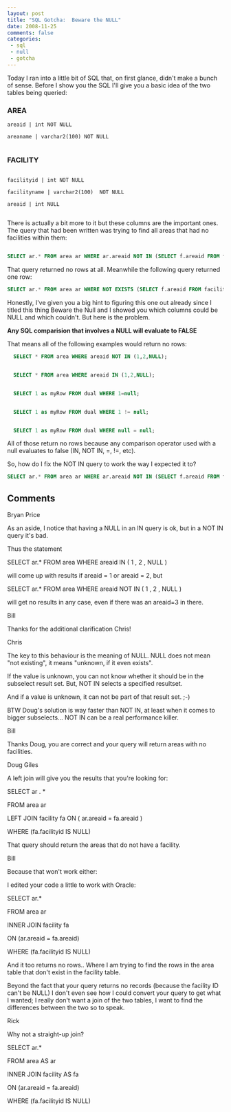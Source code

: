 ```yaml
---
layout: post
title: "SQL Gotcha:  Beware the NULL"
date: 2008-11-25
comments: false
categories:
 - sql
 - null
 - gotcha
---
```

Today I ran into a little bit of SQL that, on first glance, didn't make a
bunch of sense. Before I show you the SQL I'll give you a basic idea of the
two tables being queried:



### AREA





```
areaid | int NOT NULL

areaname | varchar2(100) NOT NULL


```











### FACILITY





```

facilityid | int NOT NULL

facilityname | varchar2(100)  NOT NULL

areaid | int NULL


```








There is actually a bit more to it but these columns are the important ones.  The query that had been written was trying to find all areas that had no facilities within them:




```sql

SELECT ar.* FROM area ar WHERE ar.areaid NOT IN (SELECT f.areaid FROM facility f)


```




That query returned no rows at all.  Meanwhile the following query returned one row:





```sql
SELECT ar.* FROM area ar WHERE NOT EXISTS (SELECT f.areaid FROM facility f.areaid = ar.areaid)


```




Honestly, I've given you a big hint to figuring this one out already since I titled this thing Beware the Null and I showed you which columns could be NULL and which couldn't.  But here is the problem.


**Any SQL comparision that involves a NULL will evaluate to FALSE**


That means all of the following examples would return no rows:




```sql
  SELECT * FROM area WHERE areaid NOT IN (1,2,NULL);


  SELECT * FROM area WHERE areaid IN (1,2,NULL);


  SELECT 1 as myRow FROM dual WHERE 1=null;


  SELECT 1 as myRow FROM dual WHERE 1 != null;


  SELECT 1 as myRow FROM dual WHERE null = null;


```




All of those return no rows because any comparison operator used with a null evaluates to false (IN, NOT IN, =, !=, etc).


So, how do I fix the NOT IN query to work the way I expected it to?





```sql
SELECT ar.* FROM area ar WHERE ar.areaid NOT IN (SELECT f.areaid FROM facility f WHERE f.areaid IS NOT NULL)


```







## Comments











Bryan Price






As an aside, I notice that having a NULL in an IN query is ok, but in a NOT IN query it's bad.


Thus the statement


SELECT ar.* FROM area WHERE areaid IN ( 1 , 2 , NULL )


will come up with results if areaid = 1 or areaid = 2, but


SELECT ar.* FROM area WHERE areaid NOT IN ( 1 , 2 , NULL )


will get no results in any case, even if there was an areaid=3 in there.











Bill






Thanks for the additional clarification Chris!











Chris






The key to this behaviour is the meaning of NULL. NULL does not mean "not existing", it means "unknown, if it even exists".


If the value is unknown, you can not know whether it should be in the subselect result set. But, NOT IN selects a specified resultset.


And if a value is unknown, it can not be part of that result set. ;-)


BTW Doug's solution is way faster than NOT IN, at least when it comes to bigger subselects... NOT IN can be a real performance killer.











Bill






Thanks Doug, you are correct and your query will return areas with no facilities.











Doug Giles






A left join will give you the results that you're looking for:


SELECT ar . *

FROM area ar

LEFT JOIN facility fa ON ( ar.areaid = fa.areaid )

WHERE (fa.facilityid IS NULL)


That query should return the areas that do not have a facility.











Bill






Because that won't work either:


I edited your code a little to work with Oracle:

SELECT ar.*

FROM area ar

INNER JOIN facility fa

ON (ar.areaid = fa.areaid)

WHERE (fa.facilityid IS NULL)



And it too returns no rows.. Where I am trying to find the rows in the area table that don't exist in the facility table.


Beyond the fact that your query returns no records (because the facility ID can't be NULL) I don't even see how I could convert your query to get what I wanted; I really don't want a join of the two tables, I want to find the differences between the two so to speak.











Rick






Why not a straight-up join?


SELECT ar.*

FROM area AS ar

  INNER JOIN facility AS fa

  ON (ar.areaid = fa.areaid)

WHERE (fa.facilityid IS NULL)










